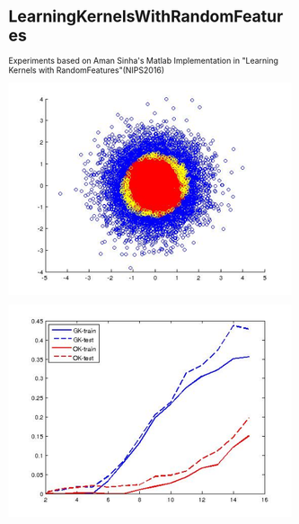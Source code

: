 # LearningKernelsWithRandomFeatures
Experiments based on Aman Sinha's Matlab Implementation in "Learning Kernels with RandomFeatures"(NIPS2016)

![](./4-1a.jpg)

![](./4-1b.jpg)

